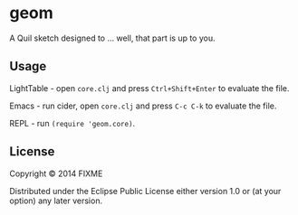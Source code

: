 # geom

A Quil sketch designed to ... well, that part is up to you.

## Usage

LightTable - open `core.clj` and press `Ctrl+Shift+Enter` to evaluate the file.

Emacs - run cider, open `core.clj` and press `C-c C-k` to evaluate the file.

REPL - run `(require 'geom.core)`.

## License

Copyright © 2014 FIXME

Distributed under the Eclipse Public License either version 1.0 or (at
your option) any later version.
